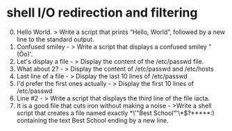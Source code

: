 # shell I/O redirection and filtering 
0. Hello World. > Write a script that prints “Hello, World”, followed by a new line to the standard output.
1. Confused smiley - > Write a script that displays a confused smiley "(Ôo)'.
2. Let's display a file - > Display the content of the /etc/passwd file.
3. What about 2? - > Display the content of /etc/passwd and /etc/hosts
4. Last line of a file - > Display the last 10 lines of /etc/passwd
5. I'd prefer the first ones actually - > Display the first 10 lines of /etc/passwd
6. Line #2 - > Write a script that displays the third line of the file iacta.
7. It is a good file that cuts iron without making a noise - >Write a shell script that creates a file named exactly \*\\'"Best School"\'\\*$\?\*\*\*\*\*:) containing the text Best School ending by a new line.
